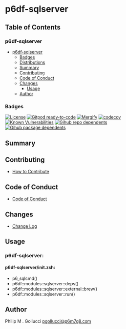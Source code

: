 # p6df-sqlserver

## Table of Contents


### p6df-sqlserver
- [p6df-sqlserver](#p6df-sqlserver)
  - [Badges](#badges)
  - [Distributions](#distributions)
  - [Summary](#summary)
  - [Contributing](#contributing)
  - [Code of Conduct](#code-of-conduct)
  - [Changes](#changes)
    - [Usage](#usage)
  - [Author](#author)

### Badges

[![License](https://img.shields.io/badge/License-Apache%202.0-yellowgreen.svg)](https://opensource.org/licenses/Apache-2.0)
[![Gitpod ready-to-code](https://img.shields.io/badge/Gitpod-ready--to--code-blue?logo=gitpod)](https://gitpod.io/#https://github.com/p6m7g8/p6df-sqlserver)
[![Mergify](https://img.shields.io/endpoint.svg?url=https://gh.mergify.io/badges/p6m7g8/p6df-sqlserver/&style=flat)](https://mergify.io)
[![codecov](https://codecov.io/gh/p6m7g8/p6df-sqlserver/branch/master/graph/badge.svg?token=14Yj1fZbew)](https://codecov.io/gh/p6m7g8/p6df-sqlserver)
[![Known Vulnerabilities](https://snyk.io/test/github/p6m7g8/p6df-sqlserver/badge.svg?targetFile=package.json)](https://snyk.io/test/github/p6m7g8/p6df-sqlserver?targetFile=package.json)
[![Gihub repo dependents](https://badgen.net/github/dependents-repo/p6m7g8/p6df-sqlserver)](https://github.com/p6m7g8/p6df-sqlserver/network/dependents?dependent_type=REPOSITORY)
[![Gihub package dependents](https://badgen.net/github/dependents-pkg/p6m7g8/p6df-sqlserver)](https://github.com/p6m7g8/p6df-sqlserver/network/dependents?dependent_type=PACKAGE)

## Summary

## Contributing

- [How to Contribute](CONTRIBUTING.md)

## Code of Conduct

- [Code of Conduct](https://github.com/p6m7g8/.github/blob/master/CODE_OF_CONDUCT.md)

## Changes

- [Change Log](CHANGELOG.md)

## Usage

### p6df-sqlserver:

#### p6df-sqlserver/init.zsh:

- p6_sqlcmd()
- p6df::modules::sqlserver::deps()
- p6df::modules::sqlserver::external::brew()
- p6df::modules::sqlserver::run()



## Author

Philip M . Gollucci <pgollucci@p6m7g8.com>
